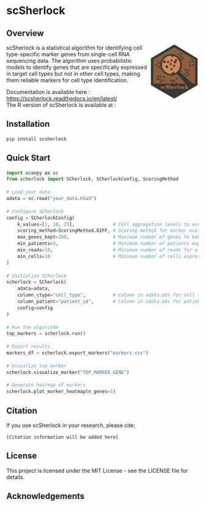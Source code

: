 # scSherlock

## Overview
<img src="images/logo.png" align="right" width="125px" />
scSherlock is a statistical algorithm for identifying cell type-specific marker genes from single-cell RNA sequencing data. The algorithm uses probabilistic models to identify genes that are specifically expressed in target cell types but not in other cell types, making them reliable markers for cell type identification.  

Documentation is available here : https://scsherlock.readthedocs.io/en/latest/  
The R version of scSherlock is available at : 

## Installation

```bash
pip install scsherlock
```

## Quick Start

```python
import scanpy as sc
from scherlock import SCherlock, SCherlockConfig, ScoringMethod

# Load your data
adata = sc.read("your_data.h5ad")

# Configure SCherlock
config = SCherlockConfig(
    k_values=[1, 10, 25],              # Cell aggregation levels to evaluate
    scoring_method=ScoringMethod.DIFF, # Scoring method for marker evaluation
    max_genes_kept=100,                # Maximum number of genes to keep per cell type
    min_patients=3,                    # Minimum number of patients expressing the gene
    min_reads=10,                      # Minimum number of reads for a gene
    min_cells=10                       # Minimum number of cells expressing the gene
)

# Initialize SCherlock
scherlock = SCherlock(
    adata=adata,
    column_ctype="cell_type",          # Column in adata.obs for cell type annotations
    column_patient="patient_id",       # Column in adata.obs for patient IDs
    config=config
)

# Run the algorithm
top_markers = scherlock.run()

# Export results
markers_df = scherlock.export_markers("markers.csv")

# Visualize top marker
scherlock.visualize_marker("TOP_MARKER_GENE")

# Generate heatmap of markers
scherlock.plot_marker_heatmap(n_genes=5)
```

## Citation

If you use scSherlock in your research, please cite:

```
[Citation information will be added here]
```

## License

This project is licensed under the MIT License - see the LICENSE file for details.

## Acknowledgements

